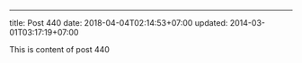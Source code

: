 ---
title: Post 440
date: 2018-04-04T02:14:53+07:00
updated: 2014-03-01T03:17:19+07:00

This is content of post 440